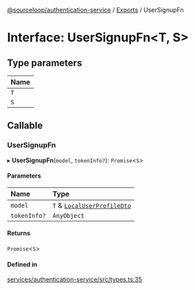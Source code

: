 [@sourceloop/authentication-service](../README.md) / [Exports](../modules.md) / UserSignupFn

# Interface: UserSignupFn<T, S\>

## Type parameters

| Name |
| :------ |
| `T` |
| `S` |

## Callable

### UserSignupFn

▸ **UserSignupFn**(`model`, `tokenInfo?`): `Promise`<`S`\>

#### Parameters

| Name | Type |
| :------ | :------ |
| `model` | `T` & [`LocalUserProfileDto`](../classes/LocalUserProfileDto.md) |
| `tokenInfo?` | `AnyObject` |

#### Returns

`Promise`<`S`\>

#### Defined in

[services/authentication-service/src/types.ts:35](https://github.com/codeweb05/repo1/blob/a4cf318/services/authentication-service/src/types.ts#L35)
